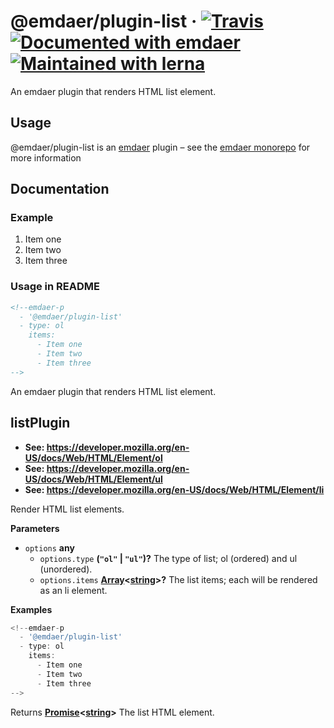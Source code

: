 <!--
  This file was generated by emdaer

  Its template can be found at .emdaer/README.emdaer.md
-->

<!--
  emdaerHash:43470a1a210c28acf7a858972f73d1c3
-->

<h1 id="-emdaer-plugin-list-travis-documented-with-emdaer-maintained-with-lerna">@emdaer/plugin-list · <a href="https://travis-ci.org/emdaer/emdaer/"><img src="https://img.shields.io/travis/emdaer/emdaer.svg?style=flat-square" alt="Travis"></a> <a href="https://github.com/emdaer/emdaer"><img src="https://img.shields.io/badge/📓-documented%20with%20emdaer-F06632.svg?style=flat-square" alt="Documented with emdaer"></a> <a href="https://lernajs.io/"><img src="https://img.shields.io/badge/🐉-maintained%20with%20lerna-cc00ff.svg?style=flat-square" alt="Maintained with lerna"></a></h1>
<p>An emdaer plugin that renders HTML list element.</p>
<h2 id="usage">Usage</h2>
<p>@emdaer/plugin-list is an <a href="https://github.com/emdaer/emdaer/">emdaer</a> plugin – see the <a href="https://github.com/emdaer/emdaer/">emdaer monorepo</a> for more information</p>
<h2 id="documentation">Documentation</h2>
<h3 id="example">Example</h3>
<ol>
<li>Item one</li>
<li>Item two</li>
<li>Item three</li>
</ol>

<h3 id="usage-in-readme">Usage in README</h3>

```md
<!--emdaer-p
  - '@emdaer/plugin-list'
  - type: ol
    items:
      - Item one
      - Item two
      - Item three
-->
```
<p>An emdaer plugin that renders HTML list element.</p>
<!-- Generated by documentation.js. Update this documentation by updating the source code. -->
<h2 id="listplugin">listPlugin</h2>
<ul>
<li><strong>See: <a href="https://developer.mozilla.org/en-US/docs/Web/HTML/Element/ol">https://developer.mozilla.org/en-US/docs/Web/HTML/Element/ol</a></strong></li>
<li><strong>See: <a href="https://developer.mozilla.org/en-US/docs/Web/HTML/Element/ul">https://developer.mozilla.org/en-US/docs/Web/HTML/Element/ul</a></strong></li>
<li><strong>See: <a href="https://developer.mozilla.org/en-US/docs/Web/HTML/Element/li">https://developer.mozilla.org/en-US/docs/Web/HTML/Element/li</a></strong></li>
</ul>
<p>Render HTML list elements.</p>
<p><strong>Parameters</strong></p>
<ul>
<li><code>options</code> <strong>any</strong> <ul>
<li><code>options.type</code> <strong>(<code>&quot;ol&quot;</code> | <code>&quot;ul&quot;</code>)?</strong> The type of list; ol (ordered) and ul (unordered).</li>
<li><code>options.items</code> <strong><a href="https://developer.mozilla.org/en-US/docs/Web/JavaScript/Reference/Global_Objects/Array">Array</a>&lt;<a href="https://developer.mozilla.org/en-US/docs/Web/JavaScript/Reference/Global_Objects/String">string</a>&gt;?</strong> The list items; each will be rendered as an li element.</li>
</ul>
</li>
</ul>
<p><strong>Examples</strong></p>

```javascript
<!--emdaer-p
  - '@emdaer/plugin-list'
  - type: ol
    items:
      - Item one
      - Item two
      - Item three
-->
```
<p>Returns <strong><a href="https://developer.mozilla.org/en-US/docs/Web/JavaScript/Reference/Global_Objects/Promise">Promise</a>&lt;<a href="https://developer.mozilla.org/en-US/docs/Web/JavaScript/Reference/Global_Objects/String">string</a>&gt;</strong> The list HTML element.</p>

